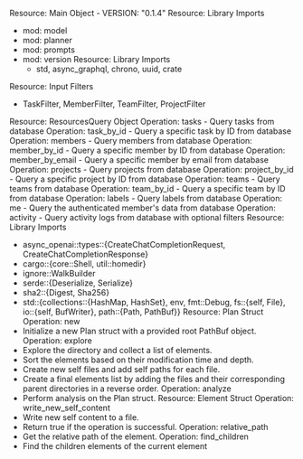 Resource: Main Object
    - VERSION: "0.1.4"
Resource: Library Imports
- mod: model
- mod: planner
- mod: prompts
- mod: version
Resource: Library Imports
  - std, async_graphql, chrono, uuid, crate

Resource: Input Filters
  - TaskFilter, MemberFilter, TeamFilter, ProjectFilter

Resource: ResourcesQuery Object
  Operation: tasks
    - Query tasks from database
  Operation: task_by_id
    - Query a specific task by ID from database
  Operation: members
    - Query members from database
  Operation: member_by_id
    - Query a specific member by ID from database
  Operation: member_by_email
    - Query a specific member by email from database
  Operation: projects
    - Query projects from database
  Operation: project_by_id
    - Query a specific project by ID from database
  Operation: teams
    - Query teams from database
  Operation: team_by_id
    - Query a specific team by ID from database
  Operation: labels
    - Query labels from database
  Operation: me
    - Query the authenticated member's data from database
  Operation: activity
    - Query activity logs from database with optional filters
Resource: Library Imports
- async_openai::types::{CreateChatCompletionRequest, CreateChatCompletionResponse}
- cargo::{core::Shell, util::homedir}
- ignore::WalkBuilder
- serde::{Deserialize, Serialize}
- sha2::{Digest, Sha256}
- std::{collections::{HashMap, HashSet}, env, fmt::Debug, fs::{self, File}, io::{self, BufWriter}, path::{Path, PathBuf}}
Resource: Plan Struct
Operation: new
- Initialize a new Plan struct with a provided root PathBuf object.
Operation: explore
- Explore the directory and collect a list of elements.
- Sort the elements based on their modification time and depth.
- Create new self files and add self paths for each file.
- Create a final elements list by adding the files and their corresponding parent directories in a reverse order.
Operation: analyze
- Perform analysis on the Plan struct.
Resource: Element Struct
Operation: write_new_self_content
- Write new self content to a file.
- Return true if the operation is successful.
Operation: relative_path
- Get the relative path of the element.
Operation: find_children
- Find the children elements of the current element